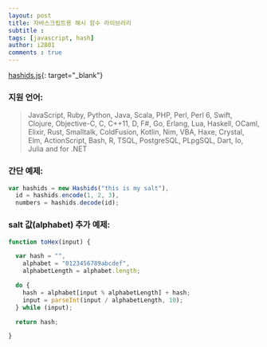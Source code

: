 ```yaml
---
layout: post
title: 자바스크립트용 해시 함수 라이브러리
subtitle :
tags: [javascript, hash]
author: i2801
comments : true
---
```


[hashids.js](https://github.com/niieani/hashids.js){: target="_blank"}

### 지원 언어:
> JavaScript, Ruby, Python, Java, Scala, PHP, Perl, Perl 6, Swift, Clojure, Objective-C, C, C++11, D, F#, Go, Erlang, Lua, Haskell, OCaml, Elixir, Rust, Smalltalk, ColdFusion, Kotlin, Nim, VBA, Haxe, Crystal, Elm, ActionScript, Bash, R, TSQL, PostgreSQL, PLpgSQL, Dart, Io, Julia and for .NET

### 간단 예제:
```javascript
var hashids = new Hashids("this is my salt"),
  id = hashids.encode(1, 2, 3),
  numbers = hashids.decode(id);
```

### salt 값(alphabet) 추가 예제:
```javascript
function toHex(input) {

  var hash = "",
    alphabet = "0123456789abcdef",
    alphabetLength = alphabet.length;

  do {
    hash = alphabet[input % alphabetLength] + hash;
    input = parseInt(input / alphabetLength, 10);
  } while (input);

  return hash;

}
```
